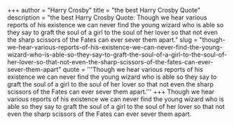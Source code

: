 +++
author = "Harry Crosby"
title = "the best Harry Crosby Quote"
description = "the best Harry Crosby Quote: Though we hear various reports of his existence we can never find the young wizard who is able so they say to graft the soul of a girl to the soul of her lover so that not even the sharp scissors of the Fates can ever sever them apart."
slug = "though-we-hear-various-reports-of-his-existence-we-can-never-find-the-young-wizard-who-is-able-so-they-say-to-graft-the-soul-of-a-girl-to-the-soul-of-her-lover-so-that-not-even-the-sharp-scissors-of-the-fates-can-ever-sever-them-apart"
quote = '''Though we hear various reports of his existence we can never find the young wizard who is able so they say to graft the soul of a girl to the soul of her lover so that not even the sharp scissors of the Fates can ever sever them apart.'''
+++
Though we hear various reports of his existence we can never find the young wizard who is able so they say to graft the soul of a girl to the soul of her lover so that not even the sharp scissors of the Fates can ever sever them apart.

